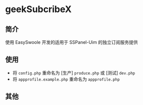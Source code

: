 
# geekSubcribeX

## 简介

使用 EasySwoole 开发的适用于 SSPanel-Uim 的独立订阅服务提供

## 使用

- 将 `config.php` 重命名为 [生产] `produce.php` 或 [测试] `dev.php`
- 将 `appprofile.example.php` 重命名为 `appprofile.php`

## 其他

